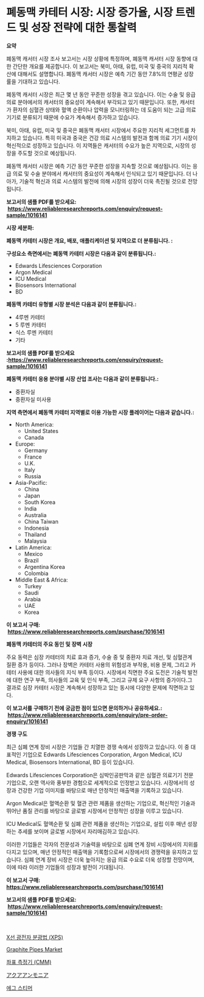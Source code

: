 <p><h1>폐동맥 카테터 시장: 시장 증가율, 시장 트렌드 및 성장 전략에 대한 통찰력</h1></p><p><strong>요약</strong></p>
<p><p>폐동맥 캐서터 시장 조사 보고서는 시장 상황에 특정하며, 폐동맥 캐서터 시장 동향에 대한 간단한 개요를 제공합니다. 이 보고서는 북미, 아태, 유럽, 미국 및 중국의 지리적 확산에 대해서도 설명합니다. 폐동맥 캐서터 시장은 예측 기간 동안 7.8%의 연평균 성장률을 기대하고 있습니다.</p><p>폐동맥 캐서터 시장은 최근 몇 년 동안 꾸준한 성장을 겪고 있습니다. 이는 수술 및 응급 의료 분야에서의 캐서터의 중요성이 계속해서 부각되고 있기 때문입니다. 또한, 캐서터가 환자의 심혈관 상태와 혈액 순환이나 압력을 모니터링하는 데 도움이 되는 고급 의료 기기로 분류되기 때문에 수요가 계속해서 증가하고 있습니다.</p><p>북미, 아태, 유럽, 미국 및 중국은 폐동맥 캐서터 시장에서 주요한 지리적 세그먼트를 차지하고 있습니다. 특히 미국과 중국은 건강 의료 시스템의 발전과 함께 의료 기기 시장이 혁신적으로 성장하고 있습니다. 이 지역들은 캐서터의 수요가 높은 지역으로, 시장의 성장을 주도할 것으로 예상됩니다.</p><p>폐동맥 캐서터 시장은 예측 기간 동안 꾸준한 성장을 지속할 것으로 예상됩니다. 이는 응급 의료 및 수술 분야에서 캐서터의 중요성이 계속해서 인식되고 있기 때문입니다. 더 나아가, 기술적 혁신과 의료 시스템의 발전에 의해 시장의 성장이 더욱 촉진될 것으로 전망됩니다.</p></p>
<p><strong>보고서의 샘플 PDF를 받으세요: &nbsp;<a href="https://www.reliableresearchreports.com/enquiry/request-sample/1016141">https://www.reliableresearchreports.com/enquiry/request-sample/1016141</a></strong></p>
<p><strong>시장 세분화:</strong></p>
<p><strong> 폐동맥 카테터 시장은 개요, 배포, 애플리케이션 및 지역으로 더 분류됩니다. :</strong></p>
<p><strong>구성요소 측면에서는 폐동맥 카테터 시장은 다음과 같이 분류됩니다.:</strong></p>
<p><ul><li>Edwards Lifesciences Corporation</li><li>Argon Medical</li><li>ICU Medical</li><li>Biosensors International</li><li>BD</li></ul></p>
<p><strong> 폐동맥 카테터 유형별 시장 분석은 다음과 같이 분류됩니다.:</strong></p>
<p><ul><li>4루멘 카테터</li><li>5 루멘 카테터</li><li>식스 루멘 카테터</li><li>기타</li></ul></p>
<p><strong>보고서의 샘플 PDF를 받으세요 :<a href="https://www.reliableresearchreports.com/enquiry/request-sample/1016141">https://www.reliableresearchreports.com/enquiry/request-sample/1016141</a></strong></p>
<p><strong> 폐동맥 카테터 응용 분야별 시장 산업 조사는 다음과 같이 분류됩니다.:</strong></p>
<p><ul><li>중환자실</li><li>중환자실 미사용</li></ul></p>
<p><strong>지역 측면에서 폐동맥 카테터 지역별로 이용 가능한 시장 플레이어는 다음과 같습니다.:</strong></p>
<p><ul>
    <li>
        North America:
        <ul>
            <li>United States</li>
            <li>Canada</li>
        </ul>
    </li>
    <li>
        Europe:
        <ul>
            <li>Germany</li>
            <li>France</li>
            <li>U.K.</li>
            <li>Italy</li>
            <li>Russia</li>
        </ul>
    </li>
    <li>
        Asia-Pacific:
        <ul>
            <li>China</li>
            <li>Japan</li>
            <li>South Korea</li>
            <li>India</li>
            <li>Australia</li>
            <li>China Taiwan</li>
            <li>Indonesia</li>
            <li>Thailand</li>
            <li>Malaysia</li>
        </ul>
    </li>
    <li>
        Latin America:
        <ul>
            <li>Mexico</li>
            <li>Brazil</li>
            <li>Argentina Korea</li>
            <li>Colombia</li>
        </ul>
    </li>
    <li>
        Middle East & Africa:
        <ul>
            <li>Turkey</li>
            <li>Saudi</li>
            <li>Arabia</li>
            <li>UAE</li>
            <li>Korea</li>
        </ul>
    </li>
    </ul></p>
<p><strong>이 보고서 구매: &nbsp;<a href="https://www.reliableresearchreports.com/purchase/1016141">https://www.reliableresearchreports.com/purchase/1016141</a></strong></p>
<p><strong>폐동맥 카테터의 주요 동인 및 장벽 시장</strong></p>
<p><p>주요 동력은 심장 카테터의 치료 효과 증가, 수술 중 및 중환자 치료 개선, 및 심혈관계 질환 증가 등이다. 그러나 장벽은 카테터 사용의 위험성과 부작용, 비용 문제, 그리고 카테터 사용에 대한 의사들의 지식 부족 등이다. 시장에서 직면한 주요 도전은 기술적 발전에 대한 연구 부족, 의사들의 교육 및 인식 부족, 그리고 규제 요구 사항의 증가이다.그 결과로 심장 카테터 시장은 계속해서 성장하고 있는 동시에 다양한 문제에 직면하고 있다.</p></p>
<p><strong>이 보고서를 구매하기 전에 궁금한 점이 있으면 문의하거나 공유하세요.: &nbsp;<a href="https://www.reliableresearchreports.com/enquiry/pre-order-enquiry/1016141">https://www.reliableresearchreports.com/enquiry/pre-order-enquiry/1016141</a></strong></p>
<p><strong>경쟁 구도</strong></p>
<p><p>최근 심폐 연계 장비 시장은 기업들 간 치열한 경쟁 속에서 성장하고 있습니다. 이 중 대표적인 기업으로 Edwards Lifesciences Corporation, Argon Medical, ICU Medical, Biosensors International, BD 등이 있습니다.</p><p>Edwards Lifesciences Corporation은 심박인공판막과 같은 심혈관 의료기기 전문 기업으로, 오랜 역사와 풍부한 경험으로 세계적으로 인정받고 있습니다. 시장에서의 성장과 건강한 기업 이미지를 바탕으로 매년 안정적인 매출액을 기록하고 있습니다.</p><p>Argon Medical은 혈액순환 및 혈관 관련 제품을 생산하는 기업으로, 혁신적인 기술과 뛰어난 품질 관리를 바탕으로 글로벌 시장에서 안정적인 성장을 이루고 있습니다.</p><p>ICU Medical도 혈액순환 및 심폐 관련 제품을 생산하는 기업으로, 설립 이후 매년 성장하는 추세를 보이며 글로벌 시장에서 자리매김하고 있습니다.</p><p>이러한 기업들은 각자의 전문성과 기술력을 바탕으로 심폐 연계 장비 시장에서의 지위를 다지고 있으며, 매년 안정적인 매출액을 기록함으로써 시장에서의 경쟁력을 유지하고 있습니다. 심폐 연계 장비 시장은 더욱 높아지는 응급 의료 수요로 더욱 성장할 전망이며, 이에 따라 이러한 기업들의 성장과 발전이 기대됩니다.</p></p>
<p><strong>이 보고서 구매: &nbsp; <a href="https://www.reliableresearchreports.com/purchase/1016141">https://www.reliableresearchreports.com/purchase/1016141</a></strong></p>
<p><strong>보고서의 샘플 PDF를 받으세요: &nbsp;<a href="https://www.reliableresearchreports.com/enquiry/request-sample/1016141">https://www.reliableresearchreports.com/enquiry/request-sample/1016141</a></strong><strong></strong></p>
<p>&nbsp;</p>
<p><p><a href="https://github.com/vsoq0zknh59/Market-Research-Report-List-1/blob/main/4064477189647.md">X선 광전자 분광법 (XPS)</a></p><p><a href="https://github.com/prosalinda88/Market-Research-Report-List-3/blob/main/graphite-pipes-market.md">Graphite Pipes Market</a></p><p><a href="https://github.com/jntpkh496620/Market-Research-Report-List-1/blob/main/1466488189646.md">좌표 측정기 (CMM)</a></p><p><a href="https://github.com/lababdou/Market-Research-Report-List-2/blob/main/5561539189771.md">アクアアンモニア</a></p><p><a href="https://medium.com/@jerrodhilll68/2024%EB%85%84%EB%B6%80%ED%84%B0-2031%EB%85%84%EA%B9%8C%EC%A7%80-%EA%B8%B0%EA%B0%84%EC%97%90-%EB%8C%80%ED%95%9C-%EA%B3%84%EB%9E%80-%EC%A6%9D%EA%B8%B0%EA%B8%B0-%EC%8B%9C%EC%9E%A5-%EB%B6%84%EC%84%9D-%EB%B0%8F-%ED%81%AC%EA%B8%B0-%EC%98%88%EC%B8%A1-30932988dd52">에그 스티머</a></p></p>